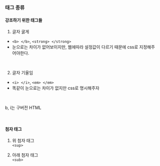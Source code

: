 ### 태그 종류  

#### 강조하기 위한 태그들  

1. 글자 굻게 
- ```<b> </b>```, ```<strong> </strong> ```
- 눈으로는 차이가 없어보이지만, 웹에따라 설정값이 다르기 때문에 css로 지정해주어야한다.  

<br>

2. 글자 기울임  
- ```<i> </i>```, ```<em> </em> ```
- 똑같이 눈으로는 차이가 없지만 css로 명시해주자  
 

<br>

b, i는 구버전 HTML

<br>

#### 첨자 태그  

1. 위 첨자 태그  
```<sup>```   

2. 아래 첨자 태그   
```<sub>```
